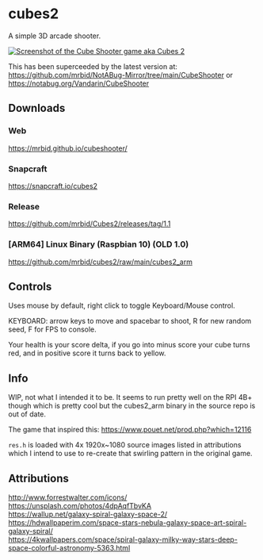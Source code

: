 # cubes2
A simple 3D arcade shooter.

[![Screenshot of the Cube Shooter game aka Cubes 2](https://dashboard.snapcraft.io/site_media/appmedia/2021/12/Screenshot_2021-12-27_09-20-59.png)](https://www.youtube.com/watch?v=UVxZ8ni4Uz8 "Cube Shooter Game Video")

This has been superceeded by the latest version at: https://github.com/mrbid/NotABug-Mirror/tree/main/CubeShooter or https://notabug.org/Vandarin/CubeShooter

## Downloads

### Web
https://mrbid.github.io/cubeshooter/

### Snapcraft
https://snapcraft.io/cubes2

### Release
https://github.com/mrbid/Cubes2/releases/tag/1.1

### [ARM64] Linux Binary (Raspbian 10) (OLD 1.0)
https://github.com/mrbid/cubes2/raw/main/cubes2_arm

## Controls

Uses mouse by default,  right click to toggle Keyboard/Mouse control.

KEYBOARD: arrow keys to move and spacebar to shoot, R for new random seed, F for FPS to console.

Your health is your score delta, if you go into minus score your cube turns red, and in positive score it turns back to yellow.

## Info

WIP, not what I intended it to be. It seems to run pretty well on the RPI 4B+ though which is pretty cool but the cubes2_arm binary in the source repo is out of date.

The game that inspired this: https://www.pouet.net/prod.php?which=12116

`res.h` is loaded with 4x 1920x~1080 source images listed in attributions which I intend to use
to re-create that swirling pattern in the original game.

## Attributions
http://www.forrestwalter.com/icons/<br>
https://unsplash.com/photos/4dpAqfTbvKA<br>
https://wallup.net/galaxy-spiral-galaxy-space-2/<br>
https://hdwallpaperim.com/space-stars-nebula-galaxy-space-art-spiral-galaxy-spiral/<br>
https://4kwallpapers.com/space/spiral-galaxy-milky-way-stars-deep-space-colorful-astronomy-5363.html<br>
